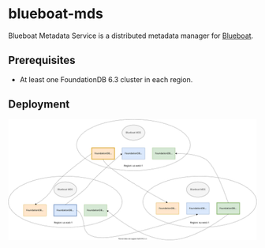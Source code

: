 # blueboat-mds

Blueboat Metadata Service is a distributed metadata manager for [Blueboat](https://github.com/losfair/blueboat).

## Prerequisites

- At least one FoundationDB 6.3 cluster in each region.

## Deployment

![page-1](res/blueboat-mds-Page-1.svg)
